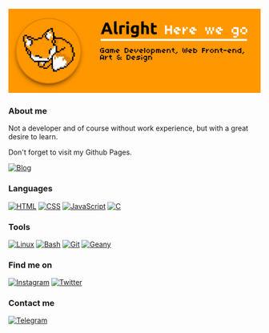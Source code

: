 ![](https://github.com/Iyankdesu/Iyankdesu/blob/main/assets/banner.png)



### About me

Not a developer and of course without work experience, but with a great desire to learn.

Don't forget to visit my Github Pages.

[![Blog](https://img.shields.io/badge/Iyankdesu.github.io-364f6b?style=for-the-badge)](https://iyankdesu.github.io/)

### Languages
[![HTML](https://img.shields.io/badge/HTML-f6416c?style=for-the-badge)](https://html.com/)
[![CSS](https://img.shields.io/badge/CSS-46cdcf?style=for-the-badge)](http://www.css3.com/)
[![JavaScript](https://img.shields.io/badge/JavaScript-ffde7d?style=for-the-badge)](http://www.ecmascript.org/)
[![C](https://img.shields.io/badge/C-f9f7f7?style=for-the-badge)](#)

### Tools
[![Linux](https://img.shields.io/badge/Linux-ffd460?style=for-the-badge)](https://manjarolinux.org/)
[![Bash](https://img.shields.io/badge/Bash-444f5a?style=for-the-badge)](https://www.gnu.org/software/bash/)
[![Git](https://img.shields.io/badge/Git-e84545?style=for-the-badge)](https://git-scm.com/)
[![Geany](https://img.shields.io/badge/Geany-ffc93c?style=for-the-badge)](https://geany.org/)

### Find me on
[![Instagram](https://img.shields.io/badge/Instagram-fb929e?style=for-the-badge)](https://instagram.com/iyankdesu)
[![Twitter](https://img.shields.io/badge/Twitter-00a8cc?style=for-the-badge)](https://twitter.com/iyankdesu)

### Contact me
[![Telegram](https://img.shields.io/badge/Telegram-0dceda?style=for-the-badge)](https://t.me/iyankdesu)
